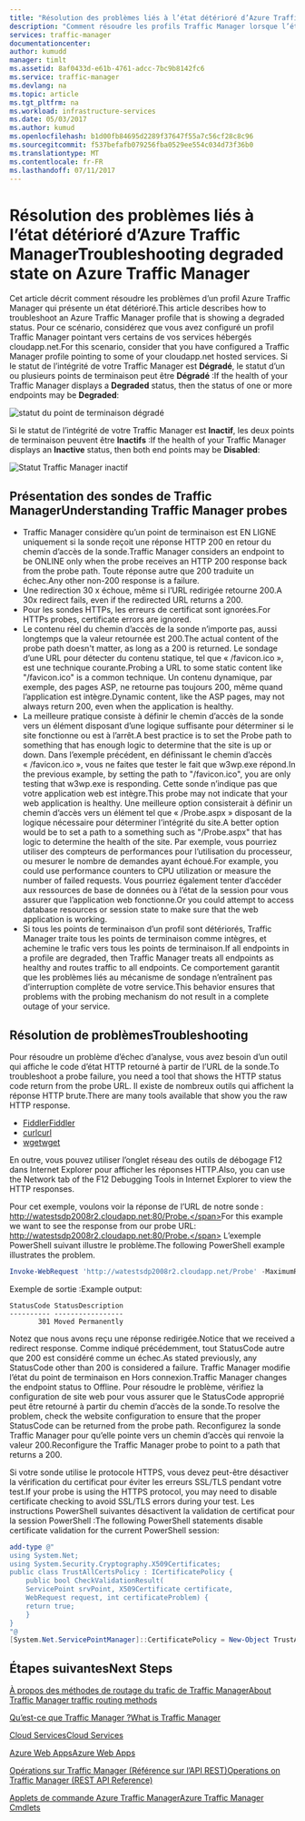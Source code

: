 ```yaml
---
title: "Résolution des problèmes liés à l’état détérioré d’Azure Traffic Manager"
description: "Comment résoudre les profils Traffic Manager lorsque l’état est affiché comme dégradé."
services: traffic-manager
documentationcenter: 
author: kumudd
manager: timlt
ms.assetid: 8af0433d-e61b-4761-adcc-7bc9b8142fc6
ms.service: traffic-manager
ms.devlang: na
ms.topic: article
ms.tgt_pltfrm: na
ms.workload: infrastructure-services
ms.date: 05/03/2017
ms.author: kumud
ms.openlocfilehash: b1d00fb84695d2289f37647f55a7c56cf28c8c96
ms.sourcegitcommit: f537befafb079256fba0529ee554c034d73f36b0
ms.translationtype: MT
ms.contentlocale: fr-FR
ms.lasthandoff: 07/11/2017
---
```

# <a name="troubleshooting-degraded-state-on-azure-traffic-manager"></a><span data-ttu-id="409dd-103">Résolution des problèmes liés à l’état détérioré d’Azure Traffic Manager</span><span class="sxs-lookup"><span data-stu-id="409dd-103">Troubleshooting degraded state on Azure Traffic Manager</span></span>

<span data-ttu-id="409dd-104">Cet article décrit comment résoudre les problèmes d’un profil Azure Traffic Manager qui présente un état détérioré.</span><span class="sxs-lookup"><span data-stu-id="409dd-104">This article describes how to troubleshoot an Azure Traffic Manager profile that is showing a degraded status.</span></span> <span data-ttu-id="409dd-105">Pour ce scénario, considérez que vous avez configuré un profil Traffic Manager pointant vers certains de vos services hébergés cloudapp.net.</span><span class="sxs-lookup"><span data-stu-id="409dd-105">For this scenario, consider that you have configured a Traffic Manager profile pointing to some of your cloudapp.net hosted services.</span></span> <span data-ttu-id="409dd-106">Si le statut de l’intégrité de votre Traffic Manager est **Dégradé**, le statut d’un ou plusieurs points de terminaison peut être **Dégradé** :</span><span class="sxs-lookup"><span data-stu-id="409dd-106">If the health of your Traffic Manager displays a **Degraded** status, then the status of one or more endpoints may be **Degraded**:</span></span>

![statut du point de terminaison dégradé](./media/traffic-manager-troubleshooting-degraded/traffic-manager-degradedifonedegraded.png)

<span data-ttu-id="409dd-108">Si le statut de l’intégrité de votre Traffic Manager est **Inactif**, les deux points de terminaison peuvent être **Inactifs** :</span><span class="sxs-lookup"><span data-stu-id="409dd-108">If the health of your Traffic Manager displays an **Inactive** status, then both end points may be **Disabled**:</span></span>

![Statut Traffic Manager inactif](./media/traffic-manager-troubleshooting-degraded/traffic-manager-inactive.png)

## <a name="understanding-traffic-manager-probes"></a><span data-ttu-id="409dd-110">Présentation des sondes de Traffic Manager</span><span class="sxs-lookup"><span data-stu-id="409dd-110">Understanding Traffic Manager probes</span></span>

* <span data-ttu-id="409dd-111">Traffic Manager considère qu’un point de terminaison est EN LIGNE uniquement si la sonde reçoit une réponse HTTP 200 en retour du chemin d’accès de la sonde.</span><span class="sxs-lookup"><span data-stu-id="409dd-111">Traffic Manager considers an endpoint to be ONLINE only when the probe receives an HTTP 200 response back from the probe path.</span></span> <span data-ttu-id="409dd-112">Toute réponse autre que 200 traduite un échec.</span><span class="sxs-lookup"><span data-stu-id="409dd-112">Any other non-200 response is a failure.</span></span>
* <span data-ttu-id="409dd-113">Une redirection 30 x échoue, même si l’URL redirigée retourne 200.</span><span class="sxs-lookup"><span data-stu-id="409dd-113">A 30x redirect fails, even if the redirected URL returns a 200.</span></span>
* <span data-ttu-id="409dd-114">Pour les sondes HTTPs, les erreurs de certificat sont ignorées.</span><span class="sxs-lookup"><span data-stu-id="409dd-114">For HTTPs probes, certificate errors are ignored.</span></span>
* <span data-ttu-id="409dd-115">Le contenu réel du chemin d’accès de la sonde n’importe pas, aussi longtemps que la valeur retournée est 200.</span><span class="sxs-lookup"><span data-stu-id="409dd-115">The actual content of the probe path doesn't matter, as long as a 200 is returned.</span></span> <span data-ttu-id="409dd-116">Le sondage d’une URL pour détecter du contenu statique, tel que « /favicon.ico », est une technique courante.</span><span class="sxs-lookup"><span data-stu-id="409dd-116">Probing a URL to some static content like "/favicon.ico" is a common technique.</span></span> <span data-ttu-id="409dd-117">Un contenu dynamique, par exemple, des pages ASP, ne retourne pas toujours 200, même quand l’application est intègre.</span><span class="sxs-lookup"><span data-stu-id="409dd-117">Dynamic content, like the ASP pages, may not always return 200, even when the application is healthy.</span></span>
* <span data-ttu-id="409dd-118">La meilleure pratique consiste à définir le chemin d’accès de la sonde vers un élément disposant d’une logique suffisante pour déterminer si le site fonctionne ou est à l’arrêt.</span><span class="sxs-lookup"><span data-stu-id="409dd-118">A best practice is to set the Probe path to something that has enough logic to determine that the site is up or down.</span></span> <span data-ttu-id="409dd-119">Dans l’exemple précédent, en définissant le chemin d’accès « /favicon.ico », vous ne faites que tester le fait que w3wp.exe répond.</span><span class="sxs-lookup"><span data-stu-id="409dd-119">In the previous example, by setting the path to "/favicon.ico", you are only testing that w3wp.exe is responding.</span></span> <span data-ttu-id="409dd-120">Cette sonde n’indique pas que votre application web est intègre.</span><span class="sxs-lookup"><span data-stu-id="409dd-120">This probe may not indicate that your web application is healthy.</span></span> <span data-ttu-id="409dd-121">Une meilleure option consisterait à définir un chemin d’accès vers un élément tel que « /Probe.aspx » disposant de la logique nécessaire pour déterminer l’intégrité du site.</span><span class="sxs-lookup"><span data-stu-id="409dd-121">A better option would be to set a path to a something such as "/Probe.aspx" that has logic to determine the health of the site.</span></span> <span data-ttu-id="409dd-122">Par exemple, vous pourriez utiliser des compteurs de performances pour l’utilisation du processeur, ou mesurer le nombre de demandes ayant échoué.</span><span class="sxs-lookup"><span data-stu-id="409dd-122">For example, you could use performance counters to CPU utilization or measure the number of failed requests.</span></span> <span data-ttu-id="409dd-123">Vous pourriez également tenter d’accéder aux ressources de base de données ou à l’état de la session pour vous assurer que l’application web fonctionne.</span><span class="sxs-lookup"><span data-stu-id="409dd-123">Or you could attempt to access database resources or session state to make sure that the web application is working.</span></span>
* <span data-ttu-id="409dd-124">Si tous les points de terminaison d’un profil sont détériorés, Traffic Manager traite tous les points de terminaison comme intègres, et achemine le trafic vers tous les points de terminaison.</span><span class="sxs-lookup"><span data-stu-id="409dd-124">If all endpoints in a profile are degraded, then Traffic Manager treats all endpoints as healthy and routes traffic to all endpoints.</span></span> <span data-ttu-id="409dd-125">Ce comportement garantit que les problèmes liés au mécanisme de sondage n’entraînent pas d’interruption complète de votre service.</span><span class="sxs-lookup"><span data-stu-id="409dd-125">This behavior ensures that problems with the probing mechanism do not result in a complete outage of your service.</span></span>

## <a name="troubleshooting"></a><span data-ttu-id="409dd-126">Résolution de problèmes</span><span class="sxs-lookup"><span data-stu-id="409dd-126">Troubleshooting</span></span>

<span data-ttu-id="409dd-127">Pour résoudre un problème d’échec d’analyse, vous avez besoin d’un outil qui affiche le code d’état HTTP retourné à partir de l’URL de la sonde.</span><span class="sxs-lookup"><span data-stu-id="409dd-127">To troubleshoot a probe failure, you need a tool that shows the HTTP status code return from the probe URL.</span></span> <span data-ttu-id="409dd-128">Il existe de nombreux outils qui affichent la réponse HTTP brute.</span><span class="sxs-lookup"><span data-stu-id="409dd-128">There are many tools available that show you the raw HTTP response.</span></span>

* [<span data-ttu-id="409dd-129">Fiddler</span><span class="sxs-lookup"><span data-stu-id="409dd-129">Fiddler</span></span>](http://www.telerik.com/fiddler)
* [<span data-ttu-id="409dd-130">curl</span><span class="sxs-lookup"><span data-stu-id="409dd-130">curl</span></span>](https://curl.haxx.se/)
* [<span data-ttu-id="409dd-131">wget</span><span class="sxs-lookup"><span data-stu-id="409dd-131">wget</span></span>](http://gnuwin32.sourceforge.net/packages/wget.htm)

<span data-ttu-id="409dd-132">En outre, vous pouvez utiliser l’onglet réseau des outils de débogage F12 dans Internet Explorer pour afficher les réponses HTTP.</span><span class="sxs-lookup"><span data-stu-id="409dd-132">Also, you can use the Network tab of the F12 Debugging Tools in Internet Explorer to view the HTTP responses.</span></span>

<span data-ttu-id="409dd-133">Pour cet exemple, voulons voir la réponse de l’URL de notre sonde : http://watestsdp2008r2.cloudapp.net:80/Probe.</span><span class="sxs-lookup"><span data-stu-id="409dd-133">For this example we want to see the response from our probe URL: http://watestsdp2008r2.cloudapp.net:80/Probe.</span></span> <span data-ttu-id="409dd-134">L’exemple PowerShell suivant illustre le problème.</span><span class="sxs-lookup"><span data-stu-id="409dd-134">The following PowerShell example illustrates the problem.</span></span>

```powershell
Invoke-WebRequest 'http://watestsdp2008r2.cloudapp.net/Probe' -MaximumRedirection 0 -ErrorAction SilentlyContinue | Select-Object StatusCode,StatusDescription
```

<span data-ttu-id="409dd-135">Exemple de sortie :</span><span class="sxs-lookup"><span data-stu-id="409dd-135">Example output:</span></span>

    StatusCode StatusDescription
    ---------- -----------------
           301 Moved Permanently

<span data-ttu-id="409dd-136">Notez que nous avons reçu une réponse redirigée.</span><span class="sxs-lookup"><span data-stu-id="409dd-136">Notice that we received a redirect response.</span></span> <span data-ttu-id="409dd-137">Comme indiqué précédemment, tout StatusCode autre que 200 est considéré comme un échec.</span><span class="sxs-lookup"><span data-stu-id="409dd-137">As stated previously, any StatusCode other than 200 is considered a failure.</span></span> <span data-ttu-id="409dd-138">Traffic Manager modifie l’état du point de terminaison en Hors connexion.</span><span class="sxs-lookup"><span data-stu-id="409dd-138">Traffic Manager changes the endpoint status to Offline.</span></span> <span data-ttu-id="409dd-139">Pour résoudre le problème, vérifiez la configuration de site web pour vous assurer que le StatusCode approprié peut être retourné à partir du chemin d’accès de la sonde.</span><span class="sxs-lookup"><span data-stu-id="409dd-139">To resolve the problem, check the website configuration to ensure that the proper StatusCode can be returned from the probe path.</span></span> <span data-ttu-id="409dd-140">Reconfigurez la sonde Traffic Manager pour qu’elle pointe vers un chemin d’accès qui renvoie la valeur 200.</span><span class="sxs-lookup"><span data-stu-id="409dd-140">Reconfigure the Traffic Manager probe to point to a path that returns a 200.</span></span>

<span data-ttu-id="409dd-141">Si votre sonde utilise le protocole HTTPS, vous devez peut-être désactiver la vérification du certificat pour éviter les erreurs SSL/TLS pendant votre test.</span><span class="sxs-lookup"><span data-stu-id="409dd-141">If your probe is using the HTTPS protocol, you may need to disable certificate checking to avoid SSL/TLS errors during your test.</span></span> <span data-ttu-id="409dd-142">Les instructions PowerShell suivantes désactivent la validation de certificat pour la session PowerShell :</span><span class="sxs-lookup"><span data-stu-id="409dd-142">The following PowerShell statements disable certificate validation for the current PowerShell session:</span></span>

```powershell
add-type @"
using System.Net;
using System.Security.Cryptography.X509Certificates;
public class TrustAllCertsPolicy : ICertificatePolicy {
    public bool CheckValidationResult(
    ServicePoint srvPoint, X509Certificate certificate,
    WebRequest request, int certificateProblem) {
    return true;
    }
}
"@
[System.Net.ServicePointManager]::CertificatePolicy = New-Object TrustAllCertsPolicy
```

## <a name="next-steps"></a><span data-ttu-id="409dd-143">Étapes suivantes</span><span class="sxs-lookup"><span data-stu-id="409dd-143">Next Steps</span></span>

[<span data-ttu-id="409dd-144">À propos des méthodes de routage du trafic de Traffic Manager</span><span class="sxs-lookup"><span data-stu-id="409dd-144">About Traffic Manager traffic routing methods</span></span>](traffic-manager-routing-methods.md)

[<span data-ttu-id="409dd-145">Qu’est-ce que Traffic Manager ?</span><span class="sxs-lookup"><span data-stu-id="409dd-145">What is Traffic Manager</span></span>](traffic-manager-overview.md)

[<span data-ttu-id="409dd-146">Cloud Services</span><span class="sxs-lookup"><span data-stu-id="409dd-146">Cloud Services</span></span>](http://go.microsoft.com/fwlink/?LinkId=314074)

[<span data-ttu-id="409dd-147">Azure Web Apps</span><span class="sxs-lookup"><span data-stu-id="409dd-147">Azure Web Apps</span></span>](https://azure.microsoft.com/documentation/services/app-service/web/)

[<span data-ttu-id="409dd-148">Opérations sur Traffic Manager (Référence sur l’API REST)</span><span class="sxs-lookup"><span data-stu-id="409dd-148">Operations on Traffic Manager (REST API Reference)</span></span>](http://go.microsoft.com/fwlink/?LinkId=313584)

<span data-ttu-id="409dd-149">[Applets de commande Azure Traffic Manager][1]</span><span class="sxs-lookup"><span data-stu-id="409dd-149">[Azure Traffic Manager Cmdlets][1]</span></span>

[1]: https://msdn.microsoft.com/library/mt125941(v=azure.200).aspx
